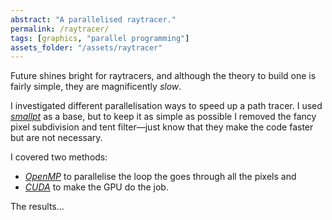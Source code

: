 ```yaml
---
abstract: "A parallelised raytracer."
permalink: /raytracer/
tags: [graphics, "parallel programming"]
assets_folder: "/assets/raytracer"
---
```


Future shines bright for raytracers, and although the theory to build one is fairly simple, they are magnificently *slow*.

I investigated different parallelisation ways to speed up a path tracer. I used *[smallpt](http://www.kevinbeason.com/smallpt/)* as a base, but to keep it as simple as possible I removed the fancy pixel subdivision and tent filter—just know that they make the code faster but are not necessary.

I covered two methods:
* *[OpenMP](https://www.openmp.org/)* to parallelise the loop the goes through all the pixels and
* *[CUDA](https://developer.nvidia.com/cuda-zone)* to make the GPU do the job.

The results...
